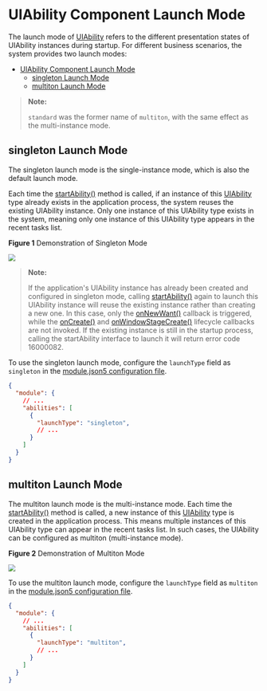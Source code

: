 # UIAbility Component Launch Mode

The launch mode of [UIAbility](../../../API_Reference/source_en/AbilityKit/cj-apis-app-ability-ui_ability.md#class-uiability) refers to the different presentation states of UIAbility instances during startup. For different business scenarios, the system provides two launch modes:

- [UIAbility Component Launch Mode](#uiability-component-launch-mode)
  - [singleton Launch Mode](#singleton-launch-mode)
  - [multiton Launch Mode](#multiton-launch-mode)

> **Note:**
>
> `standard` was the former name of `multiton`, with the same effect as the multi-instance mode.

## singleton Launch Mode

The singleton launch mode is the single-instance mode, which is also the default launch mode.

Each time the [startAbility()](../../../API_Reference/source_en/AbilityKit/cj-apis-app-ability-ui_ability.md#func-startabilitywant-startOptions) method is called, if an instance of this [UIAbility](../../../API_Reference/source_en/AbilityKit/cj-apis-app-ability-ui_ability.md#class-uiability) type already exists in the application process, the system reuses the existing UIAbility instance. Only one instance of this UIAbility type exists in the system, meaning only one instance of this UIAbility type appears in the recent tasks list.

**Figure 1** Demonstration of Singleton Mode

<img src="./figures/uiability-launch-type1.gif" style="zoom:90%">

> **Note:**
>
> If the application's UIAbility instance has already been created and configured in singleton mode, calling [startAbility()](../../../API_Reference/source_en/AbilityKit/cj-apis-app-ability-ui_ability.md#func-startabilitywant-startOptions) again to launch this UIAbility instance will reuse the existing instance rather than creating a new one. In this case, only the [onNewWant()](../../../API_Reference/source_en/AbilityKit/cj-apis-app-ability-ui_ability.md#func-onnewwantwant-launchparam) callback is triggered, while the [onCreate()](../../../API_Reference/source_en/AbilityKit/cj-apis-app-ability-ui_ability.md#func-oncreatewant-launchparam) and [onWindowStageCreate()](../../../API_Reference/source_en/AbilityKit/cj-apis-app-ability-ui_ability.md#func-onwindowstagecreatewindowstage) lifecycle callbacks are not invoked. If the existing instance is still in the startup process, calling the startAbility interface to launch it will return error code 16000082.

To use the singleton launch mode, configure the `launchType` field as `singleton` in the [module.json5 configuration file](../cj-start/basic-knowledge/module-configuration-file.md).

```json
{
  "module": {
    // ...
    "abilities": [
      {
        "launchType": "singleton",
        // ...
      }
    ]
  }
}
```

## multiton Launch Mode

The multiton launch mode is the multi-instance mode. Each time the [startAbility()](../../../API_Reference/source_en/AbilityKit/cj-apis-app-ability-ui_ability.md#func-startabilitywant-startoptions) method is called, a new instance of this [UIAbility](../../../API_Reference/source_en/AbilityKit/cj-apis-app-ability-ui_ability.md#class-uiability) type is created in the application process. This means multiple instances of this UIAbility type can appear in the recent tasks list. In such cases, the UIAbility can be configured as multiton (multi-instance mode).

**Figure 2** Demonstration of Multiton Mode

<img src="./figures/uiability-launch-type2.gif" style="zoom:90%">

To use the multiton launch mode, configure the `launchType` field as `multiton` in the [module.json5 configuration file](../cj-start/basic-knowledge/module-configuration-file.md).

```json
{
  "module": {
    // ...
    "abilities": [
      {
        "launchType": "multiton",
        // ...
      }
    ]
  }
}
```